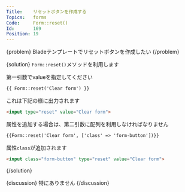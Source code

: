 ```yaml
---
Title:    リセットボタンを作成する
Topics:   forms
Code:     Form::reset()
Id:       169
Position: 19
---
```


{problem}
Bladeテンプレートでリセットボタンを作成したい
{/problem}

{solution}
`Form::reset()`メソッドを利用します

第一引数でvalueを指定してください

```html
{{ Form::reset('Clear form') }}
```

これは下記の様に出力されます

```html
<input type="reset" value="Clear form">
```

属性を追加する場合は、第二引数に配列を利用しなければなりません

```html
{{Form::reset('Clear form', ['class' => 'form-button'])}}
```

属性`class`が追加されます

```html
<input class="form-button" type="reset" value="Clear form">
```
{/solution}

{discussion}
特にありません
{/discussion}
